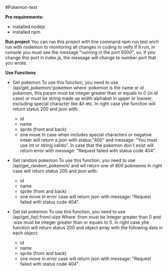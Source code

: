 #Pokemon-test


**Pre requirements:**
- installed nodejs
- installed npm

**Run project**
You can run this project with line command npm run test wich run with nodemon to monitoring all changes in coding
to veify if it run, in console you must see the message "running in the port 5000", so, if you change this port in index.js, the message will change to number port that you wrote.

**Use Functions**
- Get pokemon
  To use this function, you need to use /api/get_pokemon/:pokemon
  where :pokemon is the name or id pokemon, this param must be integer greater than or equals to 0 (in id case) or must be string made up width alphabet in upper or lowwer, excluding special character like $%&$&ñ etc.
  In right case yhe function will return status 200 and json with:
   - id
   - name
   - sprite (front and back)
   - one move
  In case when includes special characters or negative inteer will return a json with status:"400" and message: "You must use int or string valido".
  In case that the pokemon don´t exist will return error with  message: "Request failed with status code 404".

- Get random pokemon
   To use this function, you need to use /api/get_random_pokemon/ and wil return one of 800 pokmenns
    In right case will return status 200 and json with:
   - id
   - name
   - sprite (front and back)
   - one move
  In error case will return json  with  message: "Request failed with status code 404".
  
- Get list pokemon
   To use this function, you need to use /api/get_list/:from/:size
   Where :from must be Integer greater than 0 and :size must be integer greater than or equals to 0.
    In right case yhe function will return status 200 and object array with the following data in each object:
   - id
   - name
   - sprite (front and back)
   - one move
  In error case will return json  with  message: "Request failed with status code 404".
  
  
